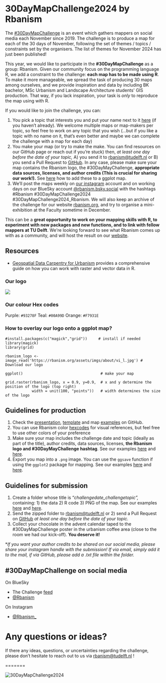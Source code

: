 # 30DayMapChallenge2024 by Rbanism

The [#30DayMapChallenge](https://30daymapchallenge.com/) is an event which gathers mappers on social media each November since 2019. The challenge is to produce a map for each of the 30 days of November, following the set of themes / topics / constraints set by the organisers. The list of themes for November 2024 has just been published!


This year, we would like to participate in the **#30DayMapChallenge** as a group: Rbanism. Given our community focus on the programming language R, we add a constraint to the challenge: **each map has to be made using R**. To make it more manageable, we spread the task of producing 30 maps among ourselves, and we provide inspiration and data by including BK bachelor, MSc Urbanism and Landscape Architecture students' GIS production. That way, if you lack inspiration, your task is *only* to reproduce the map using with R.

If you would like to join the challenge, you can:
1. You pick a topic that interests you and put your name next to it [here](https://docs.google.com/spreadsheets/d/1YEGjTCaki1-eSwPiO6DEi5-kWVbGZF_MznGGCCHTlis/edit?usp=sharing) (if you haven’t already). We welcome multiple maps or map-makers per topic, so feel free to work on any topic that you wish (…but if you like a topic with no name on it, that’s even better and maybe we can complete the challenge with a map for each day)
2. You make your map (or try to make the make. You can find resources on our GitHub page or reach out if you’re stuck) then, *at least one day before the date of your topic,* A) you send it to [rbanism@tudelft.nl](mailto:rbanism@tudelft.nl) or B) you send a Pull Request to [GitHub](https://github.com/Rbanism/30DayMapChallenge2024). In any case, please make sure your map contains the Rbanism logo, the #30DayMayChallenge, **appropriate data sources, licenses, and author credits (This is crucial for sharing our work!).** See [here](https://github.com/Rbanism/30DayMapChallenge2024?tab=readme-ov-file#how-to-overlay-our-logo-onto-a-ggplot-map) how to add these to a ggplot map.
3. We’ll post the maps weekly on [our instagram](https://www.instagram.com/rbanism_?utm_source=ig_web_button_share_sheet&igsh=ZDNlZDc0MzIxNw==) account and on working days on our BlueSky account [@rbanism.bsky.social](https://bsky.app/profile/rbanism.bsky.social) with the hashtags #Rbanism #30DayMapChallenge2024 #30DayMapChallenge2024_Rbanism. We will also keep an archive of the challenge for our website [rbanism.org](http://rbanism.org), and try to organise a mini-exhibition at the Faculty sometime in December.

This can be a **great opportunity to work on your mapping skills with R, to experiment with new packages and new functions, and to link with fellow mappers at TU Delft**. We're looking forward to see what Rbanism comes up with as a community, and will host the result on our [website](rbanism.org).

## Resources
- [Geospatial Data Carpentry for Urbanism](https://carpentries-incubator.github.io/r-geospatial-urban/) provides a comprehensive guide on how you can work with raster and vector data in R.

### Our logo
![](https://rbanism.org/assets/imgs/about/vi_l.jpg)

### Our colour Hex codes
Purple: `#93278F`
Teal: `#00A99D`
Orange: `#F7931E`

### How to overlay our logo onto a ggplot map?

```{r}
#install.packages(c("magick","grid"))     # install if needed
library(magick)
library(grid)

rbanism_logo <- image_read('https://rbanism.org/assets/imgs/about/vi_l.jpg') # Download our logo

ggplot()                                   # make your map

grid.raster(rbanism_logo, x = 0.9, y=0.9,  # x and y determine the position of the logo (top right)
            width = unit(100, "points"))   # width determines the size of the logo
```

## Guidelines for production

1. Check the [presentation](https://rbanism.github.io/30DayMapChallenge2024/), [template](https://rbanism.github.io/30DayMapChallenge2024/template/30daysmapchallenge_template_example.html) and map [examples](https://rbanism.github.io/30DayMapChallenge2024/8Nov_HDX/8Nov_HDX.html) on GitHub.
2. You can use Rbanism color [hexcodes](https://github.com/Rbanism/30DayMapChallenge2024?tab=readme-ov-file#our-colour-hex-codes) for visual references,  but feel free to use other colors of your preference
3. Make sure your map includes the challenge date and topic (ideally as part of the title), author credits, data sources, licenses, **the Rbanism logo and #30DayMayChallenge hashtag**. See our examples [here](https://rbanism.github.io/30DayMapChallenge2024/8Nov_HDX/8Nov_HDX.html) and [here](https://rbanism.github.io/30DayMapChallenge2024/15Nov_MyData/15Nov_MyData.html).
4. Export you map into a `.png` image. You can use the `ggsave` function if using the `ggplot2` package for mapping. See our examples [here](https://rbanism.github.io/30DayMapChallenge2024/8Nov_HDX/8Nov_HDX.html) and [here](https://rbanism.github.io/30DayMapChallenge2024/15Nov_MyData/15Nov_MyData.html).

## Guidelines for submission

1. Create a folder whose title is “*challengedate_challengetopic”,* containing: 1) the data  2) R code 3) PNG of the map. See our examples [here](https://github.com/Rbanism/30DayMapChallenge2024/tree/main/8Nov_HDX) and [here](https://github.com/Rbanism/30DayMapChallenge2024/tree/main/15Nov_MyData).
2. Send the zipped folder to [rbanism@tudelft.nl](mailto:rbanism@tudelft.nl) or 2) send a Pull Request on [GitHub](https://github.com/Rbanism/30DayMapChallenge2024) *at least one day before the date of your topic.*
3. Collect your chocolate in the advent calendar taped to the #30DayMapChallenge poster in the urbanism coffee area (close to the room we had our kick-off). **You deserve it!**

**If you want your author credits to be shared on our social media, please share your instagram handle with the submission! If via email, simply add it to the mail, if via GitHub, please add a .txt file within the folder.*

## #30DayMapChallenge on social media 

On BlueSky
- The Challenge [feed](https://bsky.app/profile/did:plc:bjm7fq6jgotowpim5ggfbzw6/feed/aaaiqkbjq3yhy)
- [@Rbanism](https://bsky.app/profile/rbanism.bsky.social)

On Instagram
- [@Rbanism_](https://www.instagram.com/rbanism/)


# Any questions or ideas?

If there any ideas, questions, or uncertainties regarding the challenge, please don’t hesitate to reach out to us via [rbanism@tudelft.nl](mailto:rbanism@tudelft.nl) !

=======

![30DayMapChallenge2024](https://30daymapchallenge.com/imgs/30dmc_2024.png)




